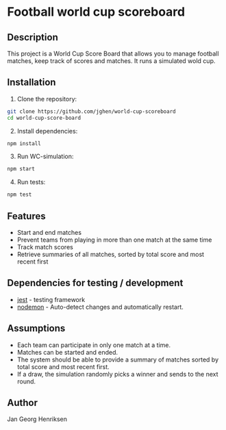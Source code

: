 # Football world cup scoreboard

## Description

This project is a World Cup Score Board that allows you to manage football matches, keep track of scores and matches. It runs a simulated wold cup. 

## Installation

1. Clone the repository:

```sh
git clone https://github.com/jghen/world-cup-scoreboard
cd world-cup-score-board
```

2. Install dependencies:
```sh
npm install
```

3. Run WC-simulation:
```sh
npm start
```

4. Run tests:
```sh
npm test
```

## Features

- Start and end matches
- Prevent teams from playing in more than one match at the same time
- Track match scores
- Retrieve summaries of all matches, sorted by total score and most recent first

## Dependencies for testing / development

- [jest](https://jestjs.io/) - testing framework
- [nodemon](https://nodemon.io/) - Auto-detect changes and automatically restart.

## Assumptions

- Each team can participate in only one match at a time.
- Matches can be started and ended.
- The system should be able to provide a summary of matches sorted by total score and most recent first.
- If a draw, the simulation randomly picks a winner and sends to the next round.

## Author

Jan Georg Henriksen